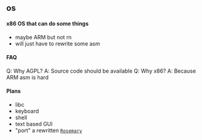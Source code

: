 ## os
#### x86 OS that can do some things
- maybe ARM but not rn 
- will just have to rewrite some asm
#### FAQ
Q: Why AGPL?
A: Source code should be available
Q: Why x86?
A: Because ARM asm is hard
#### Plans
- libc
- keyboard 
- shell
- text based GUI
- "port" a rewritten [`Rosemary`](http://github.com/werdl/rosemary)
